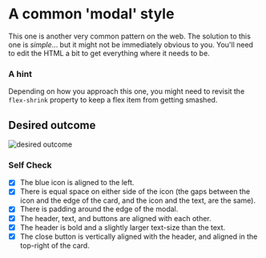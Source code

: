 # A common 'modal' style

This one is another very common pattern on the web. The solution to this one is _simple_... but it might not be immediately obvious to you. You'll need to edit the HTML a bit to get everything where it needs to be.

### A hint

Depending on how you approach this one, you might need to revisit the `flex-shrink` property to keep a flex item from getting smashed.

## Desired outcome

![desired outcome](./desired-outcome.png)

### Self Check

- [X] The blue icon is aligned to the left.
- [X] There is equal space on either side of the icon (the gaps between the icon and the edge of the card, and the icon and the text, are the same).
- [X] There is padding around the edge of the modal.
- [X] The header, text, and buttons are aligned with each other.
- [X] The header is bold and a slightly larger text-size than the text.
- [X] The close button is vertically aligned with the header, and aligned in the top-right of the card.
